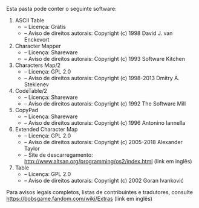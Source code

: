 ﻿Esta pasta pode conter o seguinte software:

1. ASCII Table
   - – Licença: Grátis
   - – Aviso de direitos autorais: Copyright (c) 1998 David J. van Enckevort
2. Character Mapper
   - – Licença: Shareware
   - – Aviso de direitos autorais: Copyright (c) 1993 Software Kitchen
3. Characters Map/2
   - – Licença: GPL 2.0
   - – Aviso de direitos autorais: Copyright (c) 1998-2013 Dmitry A. Steklenev
4. CodeTable/2
   - – Licença: Shareware
   - – Aviso de direitos autorais: Copyright (c) 1992 The Software Mill
5. CopyPad
   - – Licença: Shareware
   - – Aviso de direitos autorais: Copyright (c) 1996 Antonino Iannella
6. Extended Character Map
   - – Licença: GPL 2.0
   - – Aviso de direitos autorais: Copyright (c) 2005-2018 Alexander Taylor
   - – Site de descarregamento: http://www.altsan.org/programming/os2/index.html (link em inglês)
7. Table
   - – Licença: GPL 2.0
   - – Aviso de direitos autorais: Copyright (c) 2002 Goran Ivanković

Para avisos legais completos, listas de contribuintes e tradutores, consulte https://bobsgame.fandom.com/wiki/Extras (link em inglês)
